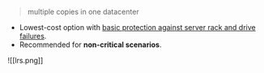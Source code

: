 > multiple copies in one datacenter

- Lowest-cost option with <u>basic protection against server rack and drive failures</u>.
- Recommended for **non-critical scenarios**.

![[lrs.png]]